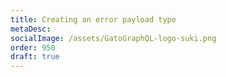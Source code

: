 ```yaml
---
title: Creating an error payload type
metaDesc:
socialImage: /assets/GatoGraphQL-logo-suki.png
order: 950
draft: true
---
```


